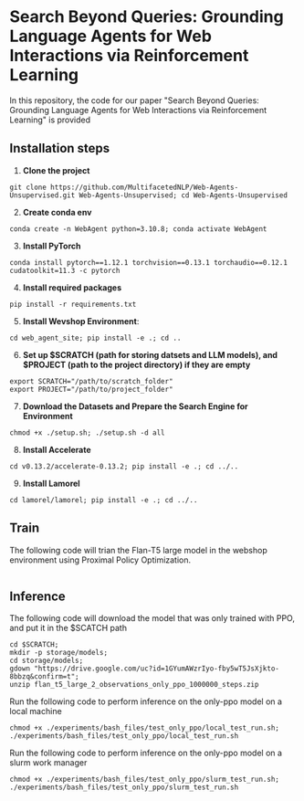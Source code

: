 # Search Beyond Queries: Grounding Language Agents for Web Interactions via Reinforcement Learning

In this repository, the code for our paper "Search Beyond Queries: Grounding Language Agents for Web
Interactions via Reinforcement Learning" is provided

## Installation steps

1. **Clone the project**
```
git clone https://github.com/MultifacetedNLP/Web-Agents-Unsupervised.git Web-Agents-Unsupervised; cd Web-Agents-Unsupervised
```
2. **Create conda env**
```
conda create -n WebAgent python=3.10.8; conda activate WebAgent
```
3. **Install PyTorch**
```
conda install pytorch==1.12.1 torchvision==0.13.1 torchaudio==0.12.1 cudatoolkit=11.3 -c pytorch
```
4. **Install required packages**
```
pip install -r requirements.txt
```
5. **Install Wevshop Environment**: 
```
cd web_agent_site; pip install -e .; cd ..
```
6. **Set up $SCRATCH (path for storing datsets and LLM models), and $PROJECT (path to the project directory) if they are empty**
```
export SCRATCH="/path/to/scratch_folder"
export PROJECT="/path/to/project_folder"
```
7. **Download the Datasets and Prepare the Search Engine for Environment**
```
chmod +x ./setup.sh; ./setup.sh -d all
```
8. **Install Accelerate**
```
cd v0.13.2/accelerate-0.13.2; pip install -e .; cd ../..
```
9. **Install Lamorel**
```
cd lamorel/lamorel; pip install -e .; cd ../..
```

## Train
The following code will trian the Flan-T5 large model in the webshop environment using Proximal Policy Optimization.
```

```

## Inference
The following code will download the model that was only trained with PPO, and put it in the $SCATCH path
```
cd $SCRATCH;
mkdir -p storage/models;
cd storage/models;
gdown "https://drive.google.com/uc?id=1GYumAWzrIyo-fby5wT5JsXjkto-8bbzq&confirm=t";
unzip flan_t5_large_2_observations_only_ppo_1000000_steps.zip
```
Run the following code to perform inference on the only-ppo model on a local machine
```
chmod +x ./experiments/bash_files/test_only_ppo/local_test_run.sh;
./experiments/bash_files/test_only_ppo/local_test_run.sh
```
Run the following code to perform inference on the only-ppo model on a slurm work manager
```
chmod +x ./experiments/bash_files/test_only_ppo/slurm_test_run.sh;
./experiments/bash_files/test_only_ppo/slurm_test_run.sh
```